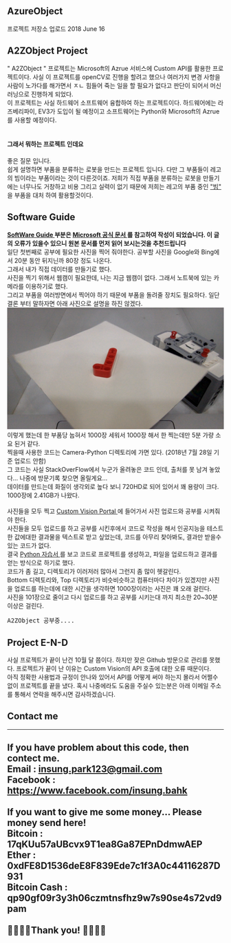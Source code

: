## AzureObject
프로젝트 저장소 업로드 
2018 June 16

## A2ZObject Project
" A2ZObject " 프로젝트는 Microsoft의 Azrue 서비스에 Custom API를 활용한 프로젝트이다. 사실 이 프로젝트를 openCV로 진행을 할려고 했으나 여러가지 변경 사항을 사람이 노가다를 해가면서 ㅈㄴ 힘들어 죽는 일을 할 필요가 없다고 판단이 되어서 머신 러닝으로 진행하게 되었다. </br>
이 프로젝트는 사실 하드웨어 소프트웨어 융합하여 하는 프로젝트이다. 하드웨어에는 라즈베리파이, EV3가 도입이 될 예정이고 소프트웨어는 Python와 Microsoft의 Azrue를 사용할 예정이다. </br>
</br>
<h4> 그래서 뭐하는 프로젝트 인데요 </h4>
좋은 질문 입니다.  </br>
쉽게 설명하면 부품을 분류하는 로봇을 만드는 프로젝트 입니다. 다만 그 부품들이 레고의 빔이라는 부품이라는 것이 다른것이죠. 저희가 직접 부품을 분류하는 로봇을 만들기에는 너무나도 거창하고 비용 그리고 실력이 없기 때문에 저희는 레고의 부품 중인 <a href=""> "빔" </a>을  부품을 대처 하여 활용할것이다. </br>

## Software Guide
<b> <u> SoftWare Guide </u> 부분은 <a href="https://docs.microsoft.com/ko-kr/azure/cognitive-services/custom-vision-service/python-tutorial"> Microsoft 공식 문서 </a> 를 참고하여 작성이 되었습니다. 이 글의 오류가 있을수 있으니 원본 문서를 먼저 읽어 보시는것을 추천드립니다 </b> </br>
일단 첫번째로 공부에 필요한 사진을 찍어 줘야한다. 공부할 사진을 Google와 Bing에서 20분 동안 뒤지닌까 80장 정도 나온다. </br>
그래서 내가 직접 데이터를 만들기로 했다.  </br>
사진을 찍기 위해서 웹캠이 필요한데, 나는 지금 웹캠이 없다. 그래서 노트북에 있는 카메라를 이용하기로 했다. </br>
그리고 부품을 여러방면에서 찍어야 하기 때문에 부품을 돌려줄 장치도 필요하다. 일단 결론 부터 말하자면 아래 사진으로 설명을 하진 않겠다. 
![TestPic.png](https://github.com/insung3511/AzureObject/blob/master/bottom/opencv77.png)
이렇게 했는데 한 부품당 눕혀서 1000장 세워서 1000장 해서 한 찍는데만 5분 가량 소요 된거 같다. </br>
찍을때 사용한 코드는 Camera-Python 디렉토리에 가면 있다. (2018년 7월 28일 기준 업로드 안함) </br>
그 코드는 사실 StackOverFlow에서 누군가 올려놓은 코드 인데, 출처를 못 남겨 놓았다... 나중에 방문기록 찾으면 올릴게요... </br>
데이터를 만드는데 화질이 생각외로 높다 보니 720HD로 되어 있어서 꽤 용량이 크다. 1000장에 2.41GB가 나왔다. </br>
</br>
사진들을 모두 찍고 <a href="https://customvision.ai"> Custom Vision Portal </a>에 들어가서 사진 업로드와 공부를 시켜줘야 한다. </br>
사진들을 모두 업로드를 하고 공부를 시킨후에서 코드로 작성을 해서 인공지능을 테스트한 값에대한 결과물을 텍스트로 받고 싶었는데, 코드를 아무리 찾아봐도, 결과만 받을수 있는 코드가 없다.  </br>
결국 <a href="https://docs.microsoft.com/ko-kr/azure/cognitive-services/custom-vision-service/python-tutorial"> Python 자습서 </a>를 보고 코드로 프로젝트를 생성하고, 파일을 업로드하고 결과를 얻는 방식으로 하기로 했다. </br>
코드가 좀 길고, 디렉토리가 이러저러 많아서 그런지 좀 많이 헷갈린다. </br>
Bottom 디렉토리와, Top 디렉토리가 비슷비슷하고 컴퓨터마다 차이가 있겠지만 사진을 업로드를 하는데에 대한 시간을 생각하면 1000장이라는 사진은 꽤 오래 걸린다. </br>
사진을 101장으로 줄이고 다시 업로드를 하고 공부를 시키는대 까지 최소한 20~30분 이상은 걸린다. </br> 

<pre>
A2ZObject 공부중....
</pre>


## Project E-N-D
사실 프로젝트가 끝이 난건 10월 달 쯤이다. 하지만 잦은 Github 방문으로 관리를 못했다. 프로젝트가 끝이 난 이유는 Custom Vision의 API 호출에 대한 오류 때문이다. </br>
아직 정확한 사용법과 규정이 안나와 있어서 API를 어떻게 써야 하는지 몰라서 어쩔수 없이 프로젝트를 끝을 냈다. 혹시 나중에라도 도움을 주실수 있는분은 아래 이메일 주소를 통해서 연락을 해주시면 감사하겠습니다. </br>

## Contact me
----------------------------------------
If you have problem about this code, then contect me. </br>
Email : insung.park123@gmail.com </br>
Facebook : https://www.facebook.com/insung.bahk </br>
</br>
If you want to give me some money... Please money send here! </br>
Bitcoin : 17qKUu57aUBcvx9T1ea8Ga87EPnDdmwAEP </br>
Ether : 0xdFE8D1536deE8F839Ede7c1f3A0c44116287D931  
Bitcoin Cash : qp90gf09r3y3h06czmtnsfhz9w7s90se4s72vd9pam </br> 
</br>
🙇‍♀️👾🤩Thank you! 🤩👾🙇‍♂️ 
----------------------------------------
